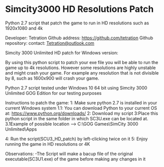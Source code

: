 # Simcity3000 HD Resolutions Patch
Python 2.7 script that patch the game to run in HD resolutions such as 1920x1080 and  4k

Developer: Tetration
	Github address: https://github.com/tetration
	Github repository: 
	contact: Tetration@outlook.com

Simcity 3000 Unlimited HD patch for Windows version:

By using this python script to patch your exe file you will be able to run the game up to 4k resolutions. 
However some resolutions are highly unstable and might crash your game. For example any resolution that is not divisible by 8, such as 1600x900 will crash your game.

Python 2.7 script tested under Windows 10 64 bit using Simcity 3000 Unlimited GOG Edition for our testing purposes



Instructions to patch the game:
 1: Make sure python 2.7 is installed in your current Windows system
	1.1: You can download Python to your current OS at: https://www.python.org/downloads/
 2: Download my script
 3:Place this python script in the same folder in which SC3U.exe can be located at.
	  3.1Example of possible location --> C:\GOG Games\SimCity 3000 Unlimited\Apps

4: Run the script(SCU3_HD_patch) by left-clicking twice on it
5: Enjoy running the game in HD resolutions or 4K






Observations:
	-The Script will make a bacup file of the original executable(SC3U1.exe) of the game before making any changes in it

